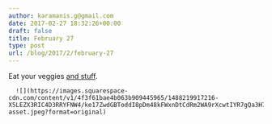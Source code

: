 ```yaml
---
author: karamanis.g@gmail.com
date: 2017-02-27 18:32:26+00:00
draft: false
title: February 27
type: post
url: /blog/2017/2/february-27
---
```


Eat your veggies [and stuff](http://www.urbandictionary.com/define.php?term=and+stuff&defid=407595).


  
      ![](https://images.squarespace-cdn.com/content/v1/4f3f61bae4b063b909445965/1488219917216-X5LEZX3RIC4D3RRYFNW4/ke17ZwdGBToddI8pDm48kFWxnDtCdRm2WA9rXcwtIYR7gQa3H78H3Y0txjaiv_0fDoOvxcdMmMKkDsyUqMSsMWxHk725yiiHCCLfrh8O1z5QPOohDIaIeljMHgDF5CVlOqpeNLcJ80NK65_fV7S1UcTSrQkGwCGRqSxozz07hWZrYGYYH8sg4qn8Lpf9k1pYMHPsat2_S1jaQY3SwdyaXg/image-asset.jpeg?format=original)

